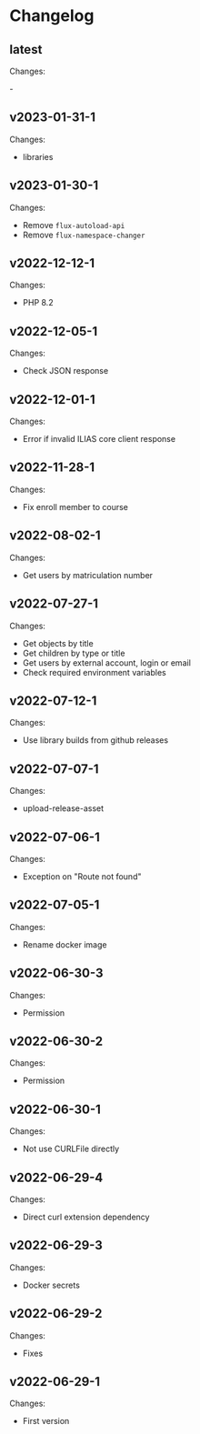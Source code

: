 # Changelog

## latest

Changes:

\-

## v2023-01-31-1

Changes:

- libraries

## v2023-01-30-1

Changes:

- Remove `flux-autoload-api`
- Remove `flux-namespace-changer`

## v2022-12-12-1

Changes:

- PHP 8.2

## v2022-12-05-1

Changes:

- Check JSON response

## v2022-12-01-1

Changes:

- Error if invalid ILIAS core client response

## v2022-11-28-1

Changes:

- Fix enroll member to course

## v2022-08-02-1

Changes:

- Get users by matriculation number

## v2022-07-27-1

Changes:

- Get objects by title
- Get children by type or title
- Get users by external account, login or email
- Check required environment variables

## v2022-07-12-1

Changes:

- Use library builds from github releases

## v2022-07-07-1

Changes:

- upload-release-asset

## v2022-07-06-1

Changes:

- Exception on "Route not found"

## v2022-07-05-1

Changes:

- Rename docker image

## v2022-06-30-3

Changes:

- Permission

## v2022-06-30-2

Changes:

- Permission

## v2022-06-30-1

Changes:

- Not use CURLFile directly

## v2022-06-29-4

Changes:

- Direct curl extension dependency

## v2022-06-29-3

Changes:

- Docker secrets

## v2022-06-29-2

Changes:

- Fixes

## v2022-06-29-1

Changes:

- First version

